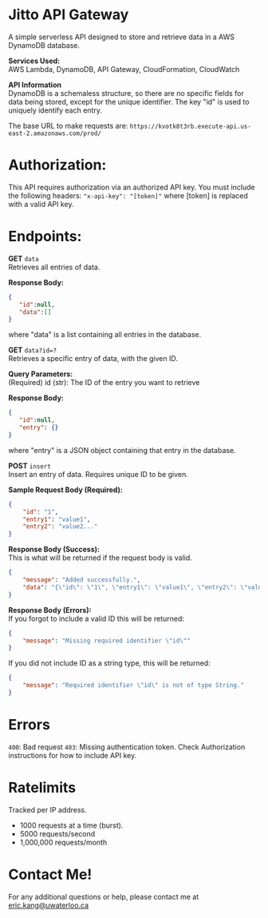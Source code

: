 # Jitto API Gateway

A simple serverless API designed to store and retrieve data in a AWS DynamoDB database.

__Services Used:__  
AWS Lambda, DynamoDB, API Gateway, CloudFormation, CloudWatch

**__API Information__**  
DynamoDB is a schemaless structure, so there are no specific fields for data being stored, except for the unique identifier. The key "id" is used to uniquely identify each entry.

The base URL to make requests are:
`https://kvotk8t3rb.execute-api.us-east-2.amazonaws.com/prod/`

# Authorization:  
This API requires authorization via an authorized API key. You must include the following headers:
`"x-api-key": "[token]"`
where [token] is replaced with a valid API key.

# Endpoints:  
**GET** `data`  
Retrieves all entries of data.

__Response Body:__  
```json
{
   "id":null,
   "data":[]
}
```
where "data" is a list containing all entries in the database.

**GET** `data?id=?`  
Retrieves a specific entry of data, with the given ID.

__Query Parameters:__  
(Required) id (str): The ID of the entry you want to retrieve

__Response Body:__  
```json
{
   "id":null,
   "entry": {}
}
```
where "entry" is a JSON object containing that entry in the database.

**POST** `insert`  
Insert an entry of data. Requires unique ID to be given.

__Sample Request Body (Required):__  
```json
{
    "id": "1",
    "entry1": "value1",
    "entry2": "value2..."
}
```

__Response Body (Success):__  
This is what will be returned if the request body is valid.
```json
{
    "message": "Added successfully.",
    "data": "{\"id\": \"1\", \"entry1\": \"value1\", \"entry2\": \"value2...\"}"
}
```

__Response Body (Errors):__  
If you forgot to include a valid ID this will be returned:
```json
{
    "message": "Missing required identifier \"id\""
}
```

If you did not include ID as a string type, this will be returned:
```json
{
    "message": "Required identifier \"id\" is not of type String."
}
```

# Errors  
`400`: Bad request
`403`: Missing authentication token. Check Authorization instructions for how to include API key.

# Ratelimits  
Tracked per IP address.

- 1000 requests at a time (burst).
- 5000 requests/second
- 1,000,000 requests/month

# Contact Me!
For any additional questions or help, please contact me at eric.kang@uwaterloo.ca